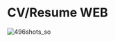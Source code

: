 # CV/Resume WEB



![496shots_so](https://github.com/MateoMatias06/CV-Resume-WEB/assets/161376815/2bfcf560-0812-44df-bd1c-053114aedad4)


